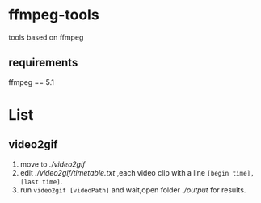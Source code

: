 # ffmpeg-tools
tools based on ffmpeg

## requirements
ffmpeg == 5.1

# List
## video2gif
1. move to *./video2gif*
1. edit *./video2gif/timetable.txt* ,each video clip with a line `[begin time],[last time]`.
2. run `video2gif [videoPath]` and wait,open folder *./output* for results.

